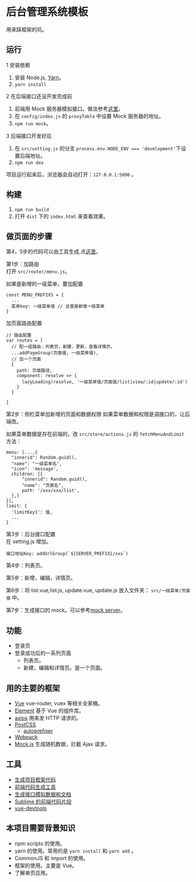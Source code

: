 # 后台管理系统模板
用来踩框架的坑。

## 运行
1 安装依赖  

1. 安装 Node.js, [Yarn](https://yarnpkg.com/en/docs/install)。
1. `yarn install`


2 在后端接口还没开发完成前  

1. 前端用 Mock 服务器模拟接口。做法参考[这里](https://github.com/iamjoel/mock-server)。
1. 在 `config/index.js` 的 `proxyTable` 中设置 Mock 服务器的地址。
1. `npm run mock`。


3 后端接口开发好后

1. 在 `src/setting.js` 的分支 `process.env.NODE_ENV === 'development'`下设置后端地址。
1. `npm run dev`

项目运行起来后，浏览器会自动打开：`127.0.0.1:5000` 。

## 构建
1. `npm run build`
1. 打开 `dist` 下的 `index.html` 来查看效果。

## 做页面的步骤
第4，5步的代码可以由工具生成,点[这里](https://iamjoel.github.io/admin-fe-generator/src/)。

第1步：加路由  
打开 `src/router/menu.js`。

如果是新增的一级菜单，要加配置  
```
const MENU_PREFIXS = {
  ...
  菜单key: 一级菜单值 // 这里是新增一级菜单
}
```

加页面路由配置    
```
// 路由配置
var routes = [
  // 配一组路由：列表页，新建，更新，查看详情页。
  ...addPageGroup(页面值, 一级菜单值),
  // 加一个页面
  {
    path: 页面路径,
    component: resolve => {
      lazyLoading(resolve, '一级菜单值/页面值/list|view/:id|update/:id')
    }
  }
  
]
```

第2步：侧栏菜单加新增的页面和数据权限 
如果菜单数据和权限是调接口的，让后端改。


如果菜单数据是存在前端的，改 `src/store/actions.js` 的 `fetchMenuAndLimit` 方法：
```
menu: [...,{
  "innerid": Random.guid(),
  "name": "一级菜单名",
  "icon": 'message',
  children: [{
      "innerid": Random.guid(),
      "name": "页面名",
      path: '/xxx/xxx/list',
  },]
}],
limit: {
  'limitKey1': 值,
  ...
}
```

第3步：后台接口配置  
在 setting.js 增加。
```
接口地址Key: addUrlGroup(`${SERVER_PREFIX}/xxx`)
```

第4步：列表页。

第5步：新增，编辑，详情页。

第6步：将 list.vue,list.js, update.vue, update.js 放入文件夹： `src/一级菜单/页面值` 中。

第7步：生成接口的 mock。可以参考[mock server](https://github.com/iamjoel/mock-server)。

## 功能
* 登录页
* 登录成功后的一系列页面
  * 列表页。
  * 新建，编辑和详情页。是一个页面。

## 用的主要的框架
* [Vue](http://vuejs.org/) vue-router, vuex 等相关全家桶。
* [Element](http://element.eleme.io/#/zh-CN) 基于 Vue 的组件库。
* [axios](https://github.com/mzabriskie/axios) 用来发 HTTP 请求的。
* [PostCSS](http://postcss.org/)
  * [autoprefixer](https://github.com/postcss/autoprefixer)
* [Webpack](http://webpack.github.io/)
* [Mock.js](http://mockjs.com/) 生成随机数据，拦截 Ajax 请求。

## 工具
* [生成项目框架代码](https://github.com/iamjoel/vue-cli-template-admin)
* [前端代码生成工具](https://github.com/iamjoel/admin-fe-generator)
* [生成接口模拟数据和文档](https://github.com/iamjoel/mock-server)
* [Sublime 的前端代码片段](https://github.com/iamjoel/util-sublime-snippent/tree/master/fe/vue)
* [vue-devtools](https://github.com/vuejs/vue-devtools)

## 本项目需要背景知识
* npm scripts 的使用。
* yarn 的使用。常用的是 `yarn install` 和 `yarn add` 。
* CommonJS 和 import 的使用。
* 框架的使用。主要是 Vue。
* 了解单页应用。

